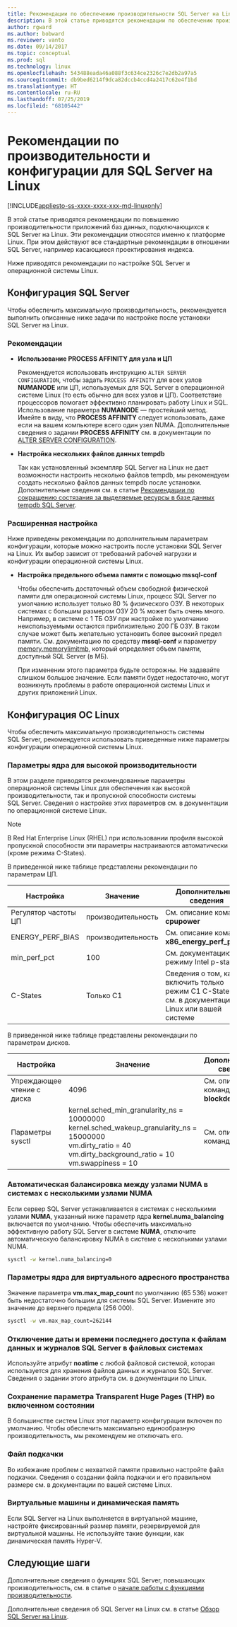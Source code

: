 ```yaml
---
title: Рекомендации по обеспечению производительности SQL Server на Linux
description: В этой статье приводятся рекомендации по обеспечению производительности SQL Server на Linux.
author: rgward
ms.author: bobward
ms.reviewer: vanto
ms.date: 09/14/2017
ms.topic: conceptual
ms.prod: sql
ms.technology: linux
ms.openlocfilehash: 543488eada46a088f3c634ce2326c7e2db2a97a5
ms.sourcegitcommit: db9bed6214f9dca82dccb4ccd4a2417c62e4f1bd
ms.translationtype: HT
ms.contentlocale: ru-RU
ms.lasthandoff: 07/25/2019
ms.locfileid: "68105442"
---
```

# <a name="performance-best-practices-and-configuration-guidelines-for-sql-server-on-linux"></a>Рекомендации по производительности и конфигурации для SQL Server на Linux

[!INCLUDE[appliesto-ss-xxxx-xxxx-xxx-md-linuxonly](../includes/appliesto-ss-xxxx-xxxx-xxx-md-linuxonly.md)]

В этой статье приводятся рекомендации по повышению производительности приложений баз данных, подключающихся к SQL Server на Linux. Эти рекомендации относятся именно к платформе Linux. При этом действуют все стандартные рекомендации в отношении SQL Server, например касающиеся проектирования индекса.

Ниже приводятся рекомендации по настройке SQL Server и операционной системы Linux.

## <a name="sql-server-configuration"></a>Конфигурация SQL Server

Чтобы обеспечить максимальную производительность, рекомендуется выполнить описанные ниже задачи по настройке после установки SQL Server на Linux.

### <a name="best-practices"></a>Рекомендации

- **Использование PROCESS AFFINITY для узла и ЦП**

   Рекомендуется использовать инструкцию `ALTER SERVER CONFIGURATION`, чтобы задать `PROCESS AFFINITY` для всех узлов **NUMANODE** или ЦП, используемых для SQL Server в операционной системе Linux (то есть обычно для всех узлов и ЦП). Соответствие процессоров помогает эффективно планировать работу Linux и SQL. Использование параметра **NUMANODE** — простейший метод. Имейте в виду, что **PROCESS AFFINITY** следует использовать, даже если на вашем компьютере всего один узел NUMA.  Дополнительные сведения о задании **PROCESS AFFINITY** см. в документации по [ALTER SERVER CONFIGURATION](../t-sql/statements/alter-server-configuration-transact-sql.md).

- **Настройка нескольких файлов данных tempdb**

   Так как установленный экземпляр SQL Server на Linux не дает возможности настроить несколько файлов tempdb, мы рекомендуем создать несколько файлов данных tempdb после установки. Дополнительные сведения см. в статье [Рекомендации по сокращению состязания за выделяемые ресурсы в базе данных tempdb SQL Server](https://support.microsoft.com/help/2154845/recommendations-to-reduce-allocation-contention-in-sql-server-tempdb-d).

### <a name="advanced-configuration"></a>Расширенная настройка

Ниже приведены рекомендации по дополнительным параметрам конфигурации, которые можно настроить после установки SQL Server на Linux. Их выбор зависит от требований рабочей нагрузки и конфигурации операционной системы Linux.

- **Настройка предельного объема памяти с помощью mssql-conf**

   Чтобы обеспечить достаточный объем свободной физической памяти для операционной системы Linux, процесс SQL Server по умолчанию использует только 80 % физического ОЗУ. В некоторых системах с большим размером ОЗУ 20 % может быть очень много. Например, в системе с 1 ТБ ОЗУ при настройке по умолчанию неиспользуемыми остаются приблизительно 200 ГБ ОЗУ. В таком случае может быть желательно установить более высокий предел памяти. См. документацию по средству **mssql-conf** и параметру [memory.memorylimitmb](sql-server-linux-configure-mssql-conf.md#memorylimit), который определяет объем памяти, доступный SQL Server (в МБ).

   При изменении этого параметра будьте осторожны. Не задавайте слишком большое значение. Если памяти будет недостаточно, могут возникнуть проблемы в работе операционной системы Linux и других приложений Linux.

## <a name="linux-os-configuration"></a>Конфигурация ОС Linux

Чтобы обеспечить максимальную производительность системы SQL Server, рекомендуется использовать приведенные ниже параметры конфигурации операционной системы Linux.

### <a name="kernel-settings-for-high-performance"></a>Параметры ядра для высокой производительности
В этом разделе приводятся рекомендованные параметры операционной системы Linux для обеспечения как высокой производительности, так и пропускной способности системы SQL Server. Сведения о настройке этих параметров см. в документации по операционной системе Linux.



> [!Note]
> В Red Hat Enterprise Linux (RHEL) при использовании профиля высокой пропускной способности эти параметры настраиваются автоматически (кроме режима C-States).

В приведенной ниже таблице представлены рекомендации по параметрам ЦП.

| Настройка | Значение | Дополнительные сведения |
|---|---|---|
| Регулятор частоты ЦП | производительность | См. описание команды **cpupower** |
| ENERGY_PERF_BIAS | производительность | См. описание команды **x86_energy_perf_policy** |
| min_perf_pct | 100 | См. документацию по режиму Intel p-state |
| C-States | Только C1 | Сведения о том, как включить только режим C1 C-States, см. в документации по Linux или вашей системе |

В приведенной ниже таблице представлены рекомендации по параметрам дисков.

| Настройка | Значение | Дополнительные сведения |
|---|---|---|
| Упреждающее чтение с диска | 4096 | См. описание команды **blockdev** |
| Параметры sysctl | kernel.sched_min_granularity_ns = 10000000<br/>kernel.sched_wakeup_granularity_ns = 15000000<br/>vm.dirty_ratio = 40<br/>vm.dirty_background_ratio = 10<br/>vm.swappiness = 10 | См. описание команды **sysctl** |

### <a name="kernel-setting-auto-numa-balancing-for-multi-node-numa-systems"></a>Автоматическая балансировка между узлами NUMA в системах с несколькими узлами NUMA

Если сервер SQL Server устанавливается в системах с несколькими узлами **NUMA**, указанный ниже параметр ядра **kernel.numa_balancing** включается по умолчанию. Чтобы обеспечить максимально эффективную работу SQL Server в системе **NUMA**, отключите автоматическую балансировку NUMA в системе с несколькими узлами NUMA.

```bash
sysctl -w kernel.numa_balancing=0
```

### <a name="kernel-settings-for-virtual-address-space"></a>Параметры ядра для виртуального адресного пространства

Значение параметра **vm.max_map_count** по умолчанию (65 536) может быть недостаточно большим для системы SQL Server. Измените это значение до верхнего предела (256 000).

```bash
sysctl -w vm.max_map_count=262144
```

### <a name="disable-last-accessed-datetime-on-file-systems-for-sql-server-data-and-log-files"></a>Отключение даты и времени последнего доступа к файлам данных и журналов SQL Server в файловых системах

Используйте атрибут **noatime** с любой файловой системой, которая используется для хранения файлов данных и журналов SQL Server. Сведения о задании этого атрибута см. в документации по Linux.

### <a name="leave-transparent-huge-pages-thp-enabled"></a>Сохранение параметра Transparent Huge Pages (THP) во включенном состоянии

В большинстве систем Linux этот параметр конфигурации включен по умолчанию. Чтобы обеспечить максимально единообразную производительность, мы рекомендуем не отключать его.

### <a name="swapfile"></a>Файл подкачки

Во избежание проблем с нехваткой памяти правильно настройте файл подкачки. Сведения о создании файла подкачки и его правильном размере см. в документации по вашей системе Linux.

### <a name="virtual-machines-and-dynamic-memory"></a>Виртуальные машины и динамическая память

Если SQL Server на Linux выполняется в виртуальной машине, настройте фиксированный размер памяти, резервируемой для виртуальной машины. Не используйте такие функции, как динамическая память Hyper-V.

## <a name="next-steps"></a>Следующие шаги

Дополнительные сведения о функциях SQL Server, повышающих производительность, см. в статье о [начале работы с функциями производительности](sql-server-linux-performance-get-started.md).

Дополнительные сведения об SQL Server на Linux см. в статье [Обзор SQL Server на Linux](sql-server-linux-overview.md).
